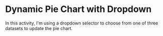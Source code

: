 # Dynamic Pie Chart with Dropdown

In this activity, I'm using a dropdown selector to choose from one of three datasets to update the pie chart.






